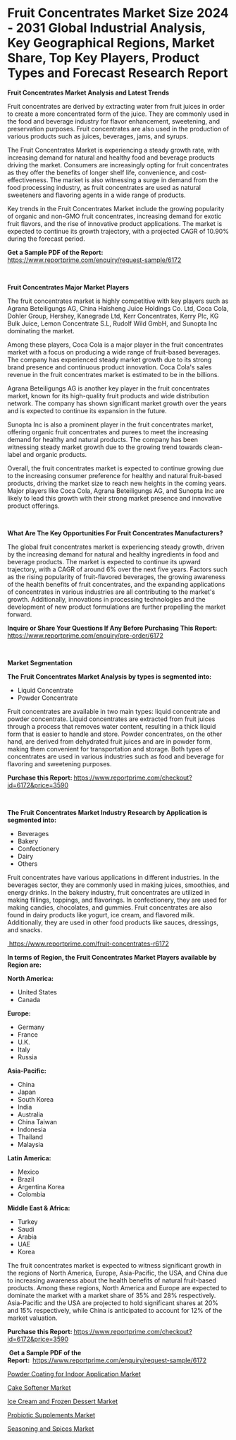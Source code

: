 <p><h1>Fruit Concentrates Market Size 2024 - 2031 Global Industrial Analysis, Key Geographical Regions, Market Share, Top Key Players, Product Types and Forecast Research Report</h1></p><p><strong>Fruit Concentrates Market Analysis and Latest Trends</strong></p>
<p><p>Fruit concentrates are derived by extracting water from fruit juices in order to create a more concentrated form of the juice. They are commonly used in the food and beverage industry for flavor enhancement, sweetening, and preservation purposes. Fruit concentrates are also used in the production of various products such as juices, beverages, jams, and syrups.</p><p>The Fruit Concentrates Market is experiencing a steady growth rate, with increasing demand for natural and healthy food and beverage products driving the market. Consumers are increasingly opting for fruit concentrates as they offer the benefits of longer shelf life, convenience, and cost-effectiveness. The market is also witnessing a surge in demand from the food processing industry, as fruit concentrates are used as natural sweeteners and flavoring agents in a wide range of products.</p><p>Key trends in the Fruit Concentrates Market include the growing popularity of organic and non-GMO fruit concentrates, increasing demand for exotic fruit flavors, and the rise of innovative product applications. The market is expected to continue its growth trajectory, with a projected CAGR of 10.90% during the forecast period.</p></p>
<p><strong>Get a Sample PDF of the Report:&nbsp;</strong> <a href="https://www.reportprime.com/enquiry/request-sample/6172">https://www.reportprime.com/enquiry/request-sample/6172</a></p>
<p>&nbsp;</p>
<p><strong>Fruit Concentrates Major Market Players</strong></p>
<p><p>The fruit concentrates market is highly competitive with key players such as Agrana Beteiligungs AG, China Haisheng Juice Holdings Co. Ltd, Coca Cola, Dohler Group, Hershey, Kanegrade Ltd, Kerr Concentrates, Kerry Plc, KG Bulk Juice, Lemon Concentrate S.L, Rudolf Wild GmbH, and Sunopta Inc dominating the market.</p><p>Among these players, Coca Cola is a major player in the fruit concentrates market with a focus on producing a wide range of fruit-based beverages. The company has experienced steady market growth due to its strong brand presence and continuous product innovation. Coca Cola's sales revenue in the fruit concentrates market is estimated to be in the billions.</p><p>Agrana Beteiligungs AG is another key player in the fruit concentrates market, known for its high-quality fruit products and wide distribution network. The company has shown significant market growth over the years and is expected to continue its expansion in the future.</p><p>Sunopta Inc is also a prominent player in the fruit concentrates market, offering organic fruit concentrates and purees to meet the increasing demand for healthy and natural products. The company has been witnessing steady market growth due to the growing trend towards clean-label and organic products.</p><p>Overall, the fruit concentrates market is expected to continue growing due to the increasing consumer preference for healthy and natural fruit-based products, driving the market size to reach new heights in the coming years. Major players like Coca Cola, Agrana Beteiligungs AG, and Sunopta Inc are likely to lead this growth with their strong market presence and innovative product offerings.</p></p>
<p>&nbsp;</p>
<p><strong>What Are The Key Opportunities For Fruit Concentrates Manufacturers?</strong></p>
<p><p>The global fruit concentrates market is experiencing steady growth, driven by the increasing demand for natural and healthy ingredients in food and beverage products. The market is expected to continue its upward trajectory, with a CAGR of around 6% over the next five years. Factors such as the rising popularity of fruit-flavored beverages, the growing awareness of the health benefits of fruit concentrates, and the expanding applications of concentrates in various industries are all contributing to the market's growth. Additionally, innovations in processing technologies and the development of new product formulations are further propelling the market forward.</p></p>
<p><strong>Inquire or Share Your Questions If Any Before Purchasing This Report:</strong> <a href="https://www.reportprime.com/enquiry/pre-order/6172">https://www.reportprime.com/enquiry/pre-order/6172</a></p>
<p>&nbsp;</p>
<p><strong>Market Segmentation</strong></p>
<p><strong>The Fruit Concentrates Market Analysis by types is segmented into:</strong></p>
<p><ul><li>Liquid Concentrate</li><li>Powder Concentrate</li></ul></p>
<p><p>Fruit concentrates are available in two main types: liquid concentrate and powder concentrate. Liquid concentrates are extracted from fruit juices through a process that removes water content, resulting in a thick liquid form that is easier to handle and store. Powder concentrates, on the other hand, are derived from dehydrated fruit juices and are in powder form, making them convenient for transportation and storage. Both types of concentrates are used in various industries such as food and beverage for flavoring and sweetening purposes.</p></p>
<p><strong>Purchase this Report:&nbsp;</strong><a href="https://www.reportprime.com/checkout?id=6172&price=3590">https://www.reportprime.com/checkout?id=6172&price=3590</a></p>
<p>&nbsp;</p>
<p><strong>The Fruit Concentrates Market Industry Research by Application is segmented into:</strong></p>
<p><ul><li>Beverages</li><li>Bakery</li><li>Confectionery</li><li>Dairy</li><li>Others</li></ul></p>
<p><p>Fruit concentrates have various applications in different industries. In the beverages sector, they are commonly used in making juices, smoothies, and energy drinks. In the bakery industry, fruit concentrates are utilized in making fillings, toppings, and flavorings. In confectionery, they are used for making candies, chocolates, and gummies. Fruit concentrates are also found in dairy products like yogurt, ice cream, and flavored milk. Additionally, they are used in other food products like sauces, dressings, and snacks.</p></p>
<p><a href="https://www.reportprime.com/fruit-concentrates-r6172">&nbsp;https://www.reportprime.com/fruit-concentrates-r6172</a></p>
<p><strong>In terms of Region, the Fruit Concentrates Market Players available by Region are:</strong></p>
<p>
    <p> <strong> North America: </strong>
        <ul>
            <li>United States</li>
            <li>Canada</li>
        </ul>
        </p> 
    <p> <strong> Europe: </strong>
        <ul>
            <li>Germany</li>
            <li>France</li>
            <li>U.K.</li>
            <li>Italy</li>
            <li>Russia</li>
        </ul>
        </p> 
    <p> <strong> Asia-Pacific: </strong>
        <ul>
            <li>China</li>
            <li>Japan</li>
            <li>South Korea</li>
            <li>India</li>
            <li>Australia</li>
            <li>China Taiwan</li>
            <li>Indonesia</li>
            <li>Thailand</li>
            <li>Malaysia</li>
        </ul>
        </p> 
    <p> <strong> Latin America: </strong>
        <ul>
            <li>Mexico</li>
            <li>Brazil</li>
            <li>Argentina Korea</li>
            <li>Colombia</li>
        </ul>
        </p> 
    <p> <strong> Middle East & Africa: </strong>
        <ul>
            <li>Turkey</li>
            <li>Saudi</li>
            <li>Arabia</li>
            <li>UAE</li>
            <li>Korea</li>
        </ul>
    </p>
    </p>
<p><p>The fruit concentrates market is expected to witness significant growth in the regions of North America, Europe, Asia-Pacific, the USA, and China due to increasing awareness about the health benefits of natural fruit-based products. Among these regions, North America and Europe are expected to dominate the market with a market share of 35% and 28% respectively. Asia-Pacific and the USA are projected to hold significant shares at 20% and 15% respectively, while China is anticipated to account for 12% of the market valuation.</p></p>
<p><strong>Purchase this Report: </strong><a href="https://www.reportprime.com/checkout?id=6172&price=3590">https://www.reportprime.com/checkout?id=6172&price=3590</a></p>
<p>&nbsp;<strong>Get a Sample PDF of the Report:&nbsp;&nbsp;</strong><a href="https://www.reportprime.com/enquiry/request-sample/6172">https://www.reportprime.com/enquiry/request-sample/6172</a></p>
<p><strong></strong></p>
<p><p><a href="https://www.linkedin.com/pulse/global-powder-coating-indoor-application-market-sector-types-pmnwf?trackingId=7R4lIWuQNpdG13AhxfXP5Q%3D%3D">Powder Coating for Indoor Application Market</a></p><p><a href="https://github.com/marthawweekle/Market-Research-Report-List-2/blob/main/cake-softener-market.md">Cake Softener Market</a></p><p><a href="https://github.com/arionmp/Market-Research-Report-List-4/blob/main/ice-cream-and-frozen-dessert-market.md">Ice Cream and Frozen Dessert Market</a></p><p><a href="https://github.com/markusgodoy/Market-Research-Report-List-5/blob/main/probiotic-supplements-market.md">Probiotic Supplements Market</a></p><p><a href="https://github.com/SheilaBruen2023/Market-Research-Report-List-2/blob/main/seasoning-and-spices-market.md">Seasoning and Spices Market</a></p></p>